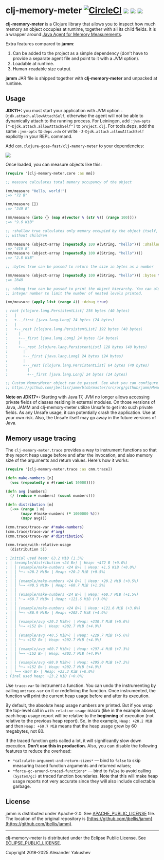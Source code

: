 # clj-memory-meter [![CircleCI](https://img.shields.io/circleci/build/github/clojure-goes-fast/clj-memory-meter/master.svg)](https://dl.circleci.com/status-badge/redirect/gh/clojure-goes-fast/clj-memory-meter/tree/master) ![](https://img.shields.io/badge/dependencies-none-brightgreen) [![](https://img.shields.io/clojars/dt/com.clojure-goes-fast/clj-memory-meter?color=teal)](https://clojars.org/com.clojure-goes-fast/clj-memory-meter) [![](https://img.shields.io/badge/-changelog-blue.svg)](CHANGELOG.md)

**clj-memory-meter** is a Clojure library that allows you to inspect how much
memory an object occupies at runtime, together with all its child fields. It is
a wrapper around [Java Agent for Memory
Measurements](https://github.com/jbellis/jamm).

Extra features compared to **jamm**:

1. Can be added to the project as a simple dependency (don't have to provide a
separate agent file and point to it with a JVM option).
2. Loadable at runtime.
3. Human-readable size output.

**jamm** JAR file is shipped together with **clj-memory-meter** and unpacked at
runtime.

## Usage

**JDK11+:** you must start your application with JVM option
`-Djdk.attach.allowAttachSelf`, otherwise the agent will not be able to
dynamically attach to the running process. For Leiningen, add `:jvm-opts
["-Djdk.attach.allowAttachSelf"]` to `project.clj`. For tools.deps, add the same
`:jvm-opts` to `deps.edn` or write `-J-Djdk.attach.allowAttachSelf` explicitly
in your REPL command.

Add `com.clojure-goes-fast/clj-memory-meter` to your dependencies:

[![](https://clojars.org/com.clojure-goes-fast/clj-memory-meter/latest-version.svg)](https://clojars.org/com.clojure-goes-fast/clj-memory-meter)

Once loaded, you can measure objects like this:

```clojure
(require '[clj-memory-meter.core :as mm])

;; measure calculates total memory occupancy of the object

(mm/measure "Hello, world!")
;=> "72 B"

(mm/measure [])
;=> "240 B"

(mm/measure (into {} (map #(vector % (str %)) (range 100))))
;=> "9.6 KiB"

;; :shallow true calculates only memory occupied by the object itself,
;; without children

(mm/measure (object-array (repeatedly 100 #(String. "hello"))) :shallow true)
;=> "416 B"
(mm/measure (object-array (repeatedly 100 #(String. "hello"))))
;=> "2.8 KiB"

;; :bytes true can be passed to return the size in bytes as a number

(mm/measure (object-array (repeatedly 100 #(String. "hello"))) :bytes true)
;=> 2848

;; :debug true can be passed to print the object hierarchy. You can also pass an
;; integer number to limit the number of nested levels printed.

(mm/measure (apply list (range 4)) :debug true)

; root [clojure.lang.PersistentList] 256 bytes (40 bytes)
;   |
;   +--_first [java.lang.Long] 24 bytes (24 bytes)
;   |
;   +--_rest [clojure.lang.PersistentList] 192 bytes (40 bytes)
;     |
;     +--_first [java.lang.Long] 24 bytes (24 bytes)
;     |
;     +--_rest [clojure.lang.PersistentList] 128 bytes (40 bytes)
;       |
;       +--_first [java.lang.Long] 24 bytes (24 bytes)
;       |
;       +--_rest [clojure.lang.PersistentList] 64 bytes (40 bytes)
;         |
;         +--_first [java.lang.Long] 24 bytes (24 bytes)

;; Custom MemoryMeter object can be passed. See what you can configure here:
;; https://github.com/jbellis/jamm/blob/master/src/org/github/jamm/MemoryMeter.java
```

**Note on JDK17+:** Starting with Java 17, JVM no longer allows accessing
private fields of classes residing in external modules. On those versions of
Java, JAMM and clj-memory-meter utilize Unsafe to get into such private fields.
As any Unsafe usage, it can potentially crash the application. Use at your own
risk. Also, the Unsafe itself may go away in the future versions of Java.

## Memory usage tracing

The `clj-memory-meter.trace` provides a way to instrument functions so that they
report heap usage before and after the invocation, and also memory size of the
arguments and return values. Here's how it works:

```clj
(require '[clj-memory-meter.trace :as cmm.trace])

(defn make-numbers [n]
  (vec (repeatedly n #(rand-int 10000))))

(defn avg [numbers]
  (/ (reduce + numbers) (count numbers)))

(defn distribution [m]
  (->> (range 1 m)
       (mapv #(make-numbers (* 1000000 %)))
       (mapv avg)))

(cmm.trace/trace-var #'make-numbers)
(cmm.trace/trace-var #'avg)
(cmm.trace/trace-var #'distribution)

(cmm.trace/with-relative-usage
  (distribution 5))

; Initial used heap: 63.2 MiB (1.5%)
; │ (example/distribution <24 B>) | Heap: +472 B (+0.0%)
; │ │ (example/make-numbers <24 B>) | Heap: +1.5 KiB (+0.0%)
; │ │ └─→ <20.2 MiB> | Heap: +20.2 MiB (+0.5%)
; │ │
; │ │ (example/make-numbers <24 B>) | Heap: +20.2 MiB (+0.5%)
; │ │ └─→ <40.5 MiB> | Heap: +60.7 MiB (+1.5%)
; │ │
; │ │ (example/make-numbers <24 B>) | Heap: +60.7 MiB (+1.5%)
; │ │ └─→ <60.7 MiB> | Heap: +121.6 MiB (+3.0%)
; │ │
; │ │ (example/make-numbers <24 B>) | Heap: +121.6 MiB (+3.0%)
; │ │ └─→ <80.9 MiB> | Heap: +202.7 MiB (+4.9%)
; │ │
; │ │ (example/avg <20.2 MiB>) | Heap: +230.7 MiB (+5.6%)
; │ │ └─→ <152 B> | Heap: +202.7 MiB (+4.9%)
; │ │
; │ │ (example/avg <40.5 MiB>) | Heap: +229.7 MiB (+5.6%)
; │ │ └─→ <152 B> | Heap: +202.7 MiB (+4.9%)
; │ │
; │ │ (example/avg <60.7 MiB>) | Heap: +297.4 MiB (+7.3%)
; │ │ └─→ <152 B> | Heap: +202.7 MiB (+4.9%)
; │ │
; │ │ (example/avg <80.9 MiB>) | Heap: +295.0 MiB (+7.2%)
; │ │ └─→ <152 B> | Heap: +202.7 MiB (+4.9%)
; │ └─→ <864 B> | Heap: +23.3 KiB (+0.0%)
; Final used heap: +23.2 KiB (+0.0%)
```

Use `trace-var` to instrument a function. You can undo the instrumenting by
calling `untrace-var` on it or redefining the function. Once instrumented, the
function will print the current heap usage before and after its execution.

By default, the absolute heap usage numbers are printed. But if you wrap the
top-level call in `with-relative-usage` macro (like in the example above), each
heap usage report will be relative to the **beginning** of execution (not
relative to the previous heap report). So, in the example, `Heap: +20.2 MiB` and
then `Heap: +60.7 MiB` means that the heap usage grew by 60 megabytes, not 80.

If the traced function gets called a lot, it will significantly slow down
execution. **Don't use this in production.** Also, you can disable the following
features to reduce the overhead:

- `*calculate-argument-and-return-sizes*` — bind to `false` to skip measuring
  traced function arguments and returned values;
- `*force-gc-around-traced-functions*` — bind to `false` to avoid calling
  `(System/gc)` at traced function boundaries. Note that this will make heap
  usage reports not very accurate since they will also include collectable
  garbage.

## License

jamm is distributed under Apache-2.0.
See [APACHE_PUBLIC_LICENSE](license/APACHE_PUBLIC_LICENSE) file. The location of the original
repository
is
[https://github.com/jbellis/jamm](https://github.com/jbellis/jamm).

---

clj-memory-meter is distributed under the Eclipse Public License.
See [ECLIPSE_PUBLIC_LICENSE](license/ECLIPSE_PUBLIC_LICENSE).

Copyright 2018-2025 Alexander Yakushev

